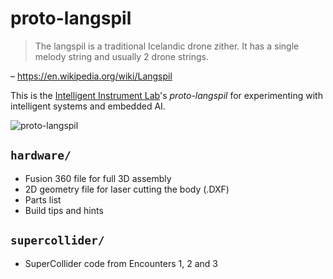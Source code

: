# proto-langspil

> The langspil is a traditional Icelandic drone zither. It has a single melody string and usually 2 drone strings.

– https://en.wikipedia.org/wiki/Langspil

This is the [Intelligent Instrument Lab](http://iil.is)'s _proto-langspil_ for experimenting with intelligent systems and embedded AI.

![proto-langspil](https://assets.pubpub.org/b8ci3mep/51643054069968.jpg)

## `hardware/`

- Fusion 360 file for full 3D assembly
- 2D geometry file for laser cutting the body (.DXF)
- Parts list
- Build tips and hints

## `supercollider/`

- SuperCollider code from Encounters 1, 2 and 3

